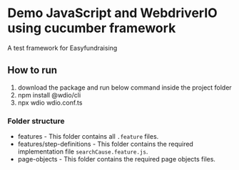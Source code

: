 # Demo JavaScript and WebdriverIO using cucumber framework
A test framework for Easyfundraising 

## How to run
1. download the package and run below command inside the project folder
2. npm install @wdio/cli
3. npx wdio wdio.conf.ts

### Folder structure
- features - This folder contains all `.feature` files.
- features/step-definitions - This folder contains the required implementation file `searchCause.feature.js`.
- page-objects - This folder contains the required page objects files.
